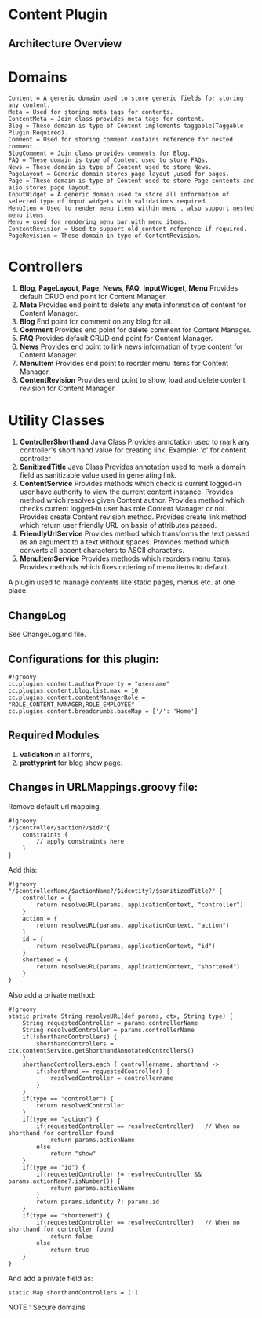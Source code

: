 # Content Plugin

## Architecture Overview

# Domains
```
Content = A generic domain used to store generic fields for storing any content.
Meta = Used for storing meta tags for contents.
ContentMeta = Join class provides meta tags for content.
Blog = These domain is type of Content implements taggable(Taggable Plugin Required).
Comment = Used for storing comment contains reference for nested comment.
BlogComment = Join class provides comments for Blog.
FAQ = These domain is type of Content used to store FAQs.
News = These domain is type of Content used to store News.
PageLayout = Generic domain stores page layout ,used for pages.
Page = These domain is type of Content used to store Page contents and also stores page layout.
InputWidget = A generic domain used to store all information of selected type of input widgets with validations required.
MenuItem = Used to render menu items within menu , also support nested menu items.
Menu = used for rendering menu bar with menu items.
ContentRevision = Used to support old content reference if required.
PageRevision = These domain in type of ContentRevision.
```
# Controllers

1. **Blog**, **PageLayout**, **Page**, **News**, **FAQ**, **InputWidget**, **Menu**
    Provides default CRUD end point for Content Manager.
2. **Meta**
    Provides end point to delete any meta information of content for Content Manager.
3. **Blog**
    End point for comment on any blog for all.
4. **Comment**
    Provides end point for delete comment for Content Manager.
5. **FAQ**
    Provides default CRUD end point for Content Manager.
6. **News**
    Provides end point to link news information of type content for Content Manager.
7. **MenuItem**
    Provides end point to reorder menu items for Content Manager.
8. **ContentRevision**
    Provides end point to show, load and delete content revision for Content Manager.

# Utility Classes

1. **ControllerShorthand**
    Java Class Provides annotation used to mark any controller's short hand value for creating link. 
    Example: 'c' for content controller
2. **SanitizedTitle**
    Java Class Provides annotation used to mark a domain field as sanitizable value used in generating link.
3. **ContentService**
    Provides methods which check is current logged-in user have authority to view the current content instance.
    Provides method which resolves given Content author.
    Provides method which checks current logged-in user has role Content Manager or not.
    Provides create Content revision method.
    Provides create link method which return user friendly URL on basis of attributes passed.
4. **FriendlyUrlService**
    Provides method which transforms the text passed as an argument to a text without spaces.
    Provides method which converts all accent characters to ASCII characters.
5. **MenuItemService**
    Provides methods which reorders menu items.
    Provides methods which fixes ordering of menu items to default.

A plugin used to manage contents like static pages, menus etc. at one place.

## ChangeLog

See ChangeLog.md file.

## Configurations for this plugin:

```
#!groovy
cc.plugins.content.authorProperty = "username"
cc.plugins.content.blog.list.max = 10
cc.plugins.content.contentManagerRole = "ROLE_CONTENT_MANAGER,ROLE_EMPLOYEE"
cc.plugins.content.breadcrumbs.baseMap = ['/': 'Home']
```

## Required Modules

1. **validation** in all forms,
2. **prettyprint** for blog show page.

## Changes in URLMappings.groovy file:

Remove default url mapping.

```
#!groovy
"/$controller/$action?/$id?"{
    constraints {
        // apply constraints here
    }
}
```

Add this:

```
#!groovy
"/$controllerName/$actionName?/$identity?/$sanitizedTitle?" {
    controller = {
        return resolveURL(params, applicationContext, "controller")
    }
    action = {
        return resolveURL(params, applicationContext, "action")
    }
    id = {
        return resolveURL(params, applicationContext, "id")
    }
    shortened = {
        return resolveURL(params, applicationContext, "shortened")
    }
}
```

Also add a private method:

```
#!groovy
static private String resolveURL(def params, ctx, String type) {
    String requestedController = params.controllerName
    String resolvedController = params.controllerName
    if(!shorthandControllers) {
        shorthandControllers = ctx.contentService.getShorthandAnnotatedControllers()
    }
    shorthandControllers.each { controllername, shorthand ->
        if(shorthand == requestedController) {
            resolvedController = controllername
        }
    }
    if(type == "controller") {
        return resolvedController
    }
    if(type == "action") {
        if(requestedController == resolvedController)   // When no shorthand for controller found
            return params.actionName
        else
            return "show"
    }
    if(type == "id") {
        if(requestedController != resolvedController && params.actionName?.isNumber()) {
            return params.actionName
        }
        return params.identity ?: params.id
    }
    if(type == "shortened") {
        if(requestedController == resolvedController)   // When no shorthand for controller found
            return false
        else
            return true
    }
}
```

And add a private field as:

```
static Map shorthandControllers = [:]
```

NOTE : Secure domains
